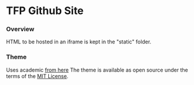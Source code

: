 # TFP Github Site

### Overview
HTML to be hosted in an iframe is kept in the "static" folder.

### Theme
Uses academic [from here](https://paulle.ca/jekyll-tutorials/deploy-jekyll-site-github-pages)
The theme is available as open source under the terms of the [MIT License](https://opensource.org/licenses/MIT).

